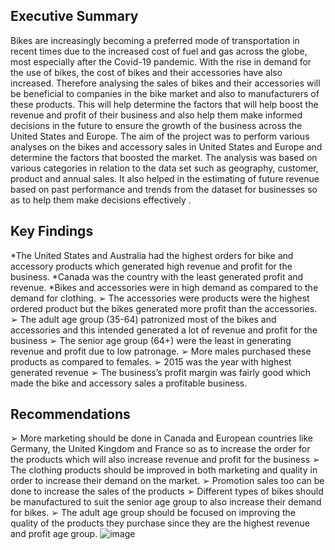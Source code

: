 ## **Executive Summary**

Bikes are increasingly becoming a preferred mode of transportation in recent times due to the increased cost of fuel and gas across the globe, most especially after the Covid-19 pandemic. 
With the rise in demand for the use of bikes, the cost of bikes and their accessories have also increased. Therefore analysing the sales of bikes and their accessories will be beneficial 
to companies in the bike market and also to manufacturers of these products. This will help determine the factors that will help boost the revenue and profit of their business and also 
help them make informed decisions in the future to ensure the growth of the business across the United States and Europe.
The aim of the project was to perform various analyses on the bikes and accessory sales in United States and Europe and determine the factors that boosted the market.
The analysis was based on various categories in relation to the data set such as geography, customer, product and annual sales. 
It also helped in the estimating of future revenue based on past performance and trends from the dataset for businesses so as to help them make decisions effectively .

## **Key Findings**
*The United States and Australia had the highest orders for bike and accessory products which generated high revenue and profit for the business.
*Canada was the country with the least generated profit and revenue.
*Bikes and accessories were in high demand as compared to the demand for clothing.
➢ The accessories were products were the highest ordered product but the bikes generated more profit than the accessories.
➢ The adult age group (35-64) patronized most of the bikes and accessories and this intended generated a lot of revenue and profit for the business
➢ The senior age group (64+) were the least in generating revenue and profit due to low patronage.
➢ More males purchased these products as compared to females.
➢ 2015 was the year with highest generated revenue
➢ The business’s profit margin was fairly good which made the bike and accessory sales a profitable business.

## **Recommendations**
➢ More marketing should be done in Canada and European countries like Germany, the United Kingdom and France so as to increase the order for the products which will also increase revenue and profit for the business
➢ The clothing products should be improved in both marketing and quality in order to increase their demand on the market.
➢ Promotion sales too can be done to increase the sales of the products
➢ Different types of bikes should be manufactured to suit the senior age group to also increase their demand for bikes.
➢ The adult age group should be focused on improving the quality of the products they purchase since they are the highest revenue and profit age group.
![image](https://github.com/Shirlsak/POWER-BI/assets/124059202/df0e4773-e5e8-42e2-9917-b5fe72cb1c98)

